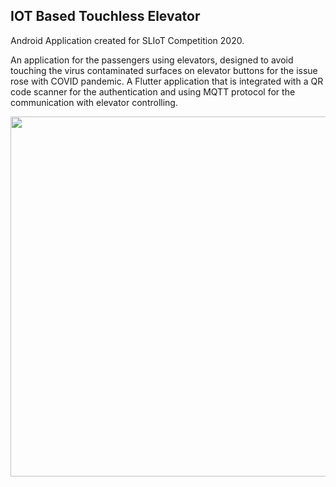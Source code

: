 ## **IOT Based Touchless Elevator**
Android Application created for SLIoT Competition 2020.

An application for the passengers using elevators, designed to avoid touching the virus contaminated surfaces on elevator buttons for the issue rose with COVID pandemic. A Flutter application that is integrated with a QR code scanner for the authentication and using MQTT protocol for the communication with elevator controlling.

<img src="https://media.giphy.com/media/8JQ7pr7wzOFVH0XIrp/giphy.gif" width="720" height="576" />

